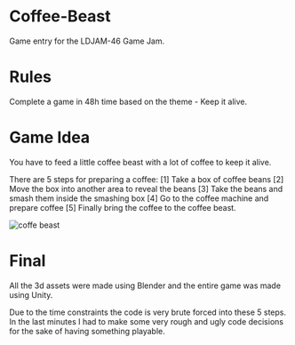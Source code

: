 # Coffee-Beast
Game entry for the LDJAM-46 Game Jam.

# Rules
Complete a game in 48h time based on the theme - Keep it alive.

# Game Idea
You have to feed a little coffee beast with a lot of coffee to keep it alive.

There are 5 steps for preparing a coffee:
[1] Take a box of coffee beans
[2] Move the box into another area to reveal the beans
[3] Take the beans and smash them inside the smashing box
[4] Go to the coffee machine and prepare coffee
[5] Finally bring the coffee to the coffee beast.

![coffe beast](coffe_beast.jpg)

# Final
All the 3d assets were made using Blender and the entire game was made using Unity.

Due to the time constraints the code is very brute forced into these 5 steps. 
In the last minutes I had to make some very rough and ugly code decisions for the sake of having something playable.
